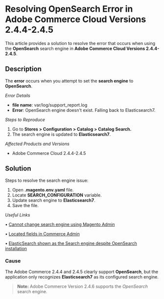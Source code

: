 # Resolving OpenSearch Error in Adobe Commerce Cloud Versions 2.4.4-2.4.5

This article provides a solution to resolve the error that occurs when using the **OpenSearch** search engine in **Adobe Commerce Cloud Versions 2.4.4-2.4.5**.

## Description

The **error** occurs when you attempt to set the **search engine** to **OpenSearch**.

_Error Details_
- **file name**: var/log/support_report.log
- **Error**: OpenSearch engine doesn't exist. Falling back to Elasticsearch7.

_Steps to Reproduce_
1.	Go to **Stores > Configuration > Catalog > Catalog Search.**
2.	The search engine is updated to **Elasticsearch7**.

_Affected Products and Versions_
- Adobe Commerce Cloud 2.4.4-2.4.5


## Solution

Steps to resolve the search engine issue:
1.	Open **.magento.env.yaml** file.
2.	Locate **SEARCH_CONFIGURATION** variable.
3.	Update search engine to **Elasticsearch7**.
4.	Save the file.

_Useful Links_

•	[Cannot change search engine using Magento Admin](https://experienceleague.adobe.com/en/docs/commerce-knowledge-base/kb/troubleshooting/miscellaneous/cannot-change-search-engine-using-magento-admin-search-engine-menu-is-inaccessible#adobe-commerce-on-cloud-infrastructure)

•	[Located fields in Commerce Admin]( https://experienceleague.adobe.com/en/docs/commerce-knowledge-base/kb/troubleshooting/miscellaneous/locked-fields-in-magento-adminA)

•	[ElasticSearch shown as the Search engine despite OpenSearch installation]( https://experienceleague.adobe.com/en/docs/commerce-knowledge-base/kb/troubleshooting/elasticsearch/search-engine-shown-elasticsearch-despite-open-search)

### Cause

The Adobe Commerce 2.4.4 and 2.4.5 clearly support **OpenSearch**, but the application only recognizes **Elasticsearch7** as its configured search engine.
>**Note:** Adobe Commerce Version 2.4.6 supports the *OpenSearch* search engine.
